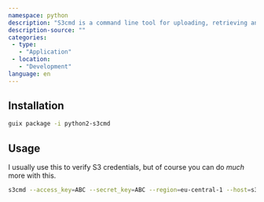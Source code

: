 ```yaml
---
namespace: python
description: "S3cmd is a command line tool for uploading, retrieving and managing data in storage services that are compatible with the Amazon Simple Storage Service (S3) protocol, including S3 itself. It supports rsync-like backup, GnuPG encryption, and more. It also supports management of Amazon's CloudFront content delivery network."
description-source: ""
categories:
 - type:
   - "Application"
 - location:
   - "Development"
language: en
---
```


## Installation

```bash
guix package -i python2-s3cmd
```

## Usage

I usually use this to verify S3 credentials, but of course you can do _much_ more with this.

```bash
s3cmd --access_key=ABC --secret_key=ABC --region=eu-central-1 --host=s3.eu-central-1.wasabisys.com --host-bucket="%(bucket)s.s3.wasabisys.com" ls s3://your-bucket-url
```